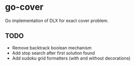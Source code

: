 go-cover
========

Go implementation of DLX for exact cover problem.


TODO
----
* Remove backtrack boolean mechanism
* Add stop search after first solution found
* Add sudoku grid formatters (with and without decorations)
